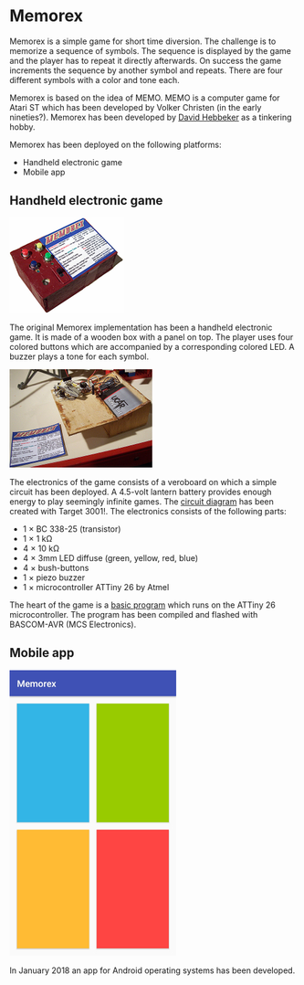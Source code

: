 # Memorex

Memorex is a simple game for short time diversion. The challenge is to memorize a sequence of symbols. The sequence is displayed by the game and the player has to repeat it directly afterwards. On success the game increments the sequence by another symbol and repeats. There are four different symbols with a color and tone each.

Memorex is based on the idea of MEMO. MEMO is a computer game for Atari ST which has been developed by Volker Christen (in the early nineties?). Memorex has been developed by [David Hebbeker](https://david.hebbeker.info/) as a tinkering hobby.

Memorex has been deployed on the following platforms:

-   Handheld electronic game
-   Mobile app

## Handheld electronic game

[![game seen from the side](documentation/res/pseite.jpg)](documentation/res/seite.jpg)

The original Memorex implementation has been a handheld electronic game. It is made of a wooden box with a panel on top. The player uses four colored buttons which are accompanied by a corresponding colored LED. A buzzer plays a tone for each symbol.

[![game with open case](documentation/res/popen.jpg)](documentation/res/open.jpg)

The electronics of the game consists of a veroboard on which a simple circuit has been deployed. A 4.5-volt lantern battery provides enough energy to play seemingly infinite games. The [circuit diagram](documentation/res/plan.jpg) has been created with Target 3001!. The electronics consists of the following parts:

-   1 × BC 338-25 (transistor)
-   1 × 1 kΩ
-   4 × 10 kΩ
-   4 × 3mm LED diffuse (green, yellow, red, blue)
-   4 × bush-buttons
-   1 × piezo buzzer
-   1 × microcontroller ATTiny 26 by Atmel

The heart of the game is a [basic program](documentation/res/memorex06.bas) which runs on the ATTiny 26 microcontroller. The program has been compiled and flashed with BASCOM-AVR (MCS Electronics).

## Mobile app

![screenshot of the app](documentation/res/memorex-app.jpg)

In January 2018 an app for Android operating systems has been developed.
